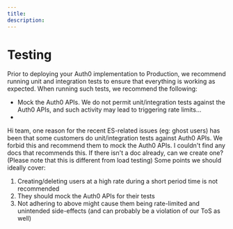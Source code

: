 ```yaml
---
title:
description:
---
```


# Testing

Prior to deploying your Auth0 implementation to Production, we recommend running unit and integration tests to ensure that everything is working as expected. When running such tests, we recommend the following:

* Mock the Auth0 APIs. We do not permit unit/integration tests against the Auth0 APIs, and such activity may lead to triggering rate limits...
* 

Hi team, one reason for the recent ES-related issues (eg: ghost users) has been that some customers do unit/integration tests against Auth0 APIs. We forbid this and recommend them to mock the Auth0 APIs. I couldn't find any docs that recommends this. If there isn't a doc already, can we create one? (Please note that this is different from load testing)
Some points we should ideally cover:
1. Creating/deleting users at a high rate during a short period time is not recommended
2. They should mock the Auth0 APIs for their tests
3. Not adhering to above might cause them being rate-limited and unintended side-effects (and can probably be a violation of our ToS as well)